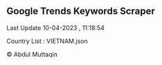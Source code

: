 

## Google Trends Keywords Scraper 
 
Last Update 10-04-2023 , 11:18:54

Country List :
VIETNAM.json



© Abdul Muttaqin 
